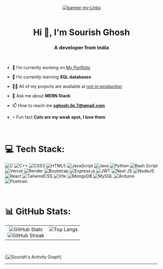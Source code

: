 



<div align="center">
	<a href="https://7sg56-my-links.vercel.app/" target="_blank">
		<img src="assets/mylinks.gif" alt="banner my-Links" style="max-width: 100%;" />
	</a>
</div>


<br />

<h1 align="center">Hi 👋, I'm Sourish Ghosh</h1>
<h3 align="center">A developer from India</h3>

<br />

- 🔭 I’m currently working on [My Portfolio](https://github.com/7sg56/my-portfolio)

- 🌱 I’m currently learning **SQL databases**

- 👨‍💻 All of my projects are available at [not-in-production](https://github.com/7sg56/my-portfolio)

- 💬 Ask me about **MERN Stack**

- 📫 How to reach me **sghosh.ile.7@gmail.com**

- ⚡ Fun fact **Cats are my weak spot, I love them**

<br />


# 💻 Tech Stack:
![C](https://img.shields.io/badge/c-%2300599C.svg?style=flat&logo=c&logoColor=white) ![C++](https://img.shields.io/badge/c++-%2300599C.svg?style=flat&logo=c%2B%2B&logoColor=white) ![CSS3](https://img.shields.io/badge/css3-%231572B6.svg?style=flat&logo=css3&logoColor=white) ![HTML5](https://img.shields.io/badge/html5-%23E34F26.svg?style=flat&logo=html5&logoColor=white) ![JavaScript](https://img.shields.io/badge/javascript-%23323330.svg?style=flat&logo=javascript&logoColor=%23F7DF1E) ![Java](https://img.shields.io/badge/java-%23ED8B00.svg?style=flat&logo=openjdk&logoColor=white) ![Python](https://img.shields.io/badge/python-3670A0?style=flat&logo=python&logoColor=ffdd54) ![Bash Script](https://img.shields.io/badge/bash_script-%23121011.svg?style=flat&logo=gnu-bash&logoColor=white) ![Vercel](https://img.shields.io/badge/vercel-%23000000.svg?style=flat&logo=vercel&logoColor=white) ![Render](https://img.shields.io/badge/Render-%46E3B7.svg?style=flat&logo=render&logoColor=white) ![Bootstrap](https://img.shields.io/badge/bootstrap-%238511FA.svg?style=flat&logo=bootstrap&logoColor=white) ![Express.js](https://img.shields.io/badge/express.js-%23404d59.svg?style=flat&logo=express&logoColor=%2361DAFB) ![JWT](https://img.shields.io/badge/JWT-black?style=flat&logo=JSON%20web%20tokens) ![Next JS](https://img.shields.io/badge/Next-black?style=flat&logo=next.js&logoColor=white) ![NodeJS](https://img.shields.io/badge/node.js-6DA55F?style=flat&logo=node.js&logoColor=white) ![React](https://img.shields.io/badge/react-%2320232a.svg?style=flat&logo=react&logoColor=%2361DAFB) ![TailwindCSS](https://img.shields.io/badge/tailwindcss-%2338B2AC.svg?style=flat&logo=tailwind-css&logoColor=white) ![Vite](https://img.shields.io/badge/vite-%23646CFF.svg?style=flat&logo=vite&logoColor=white) ![MongoDB](https://img.shields.io/badge/MongoDB-%234ea94b.svg?style=flat&logo=mongodb&logoColor=white) ![MySQL](https://img.shields.io/badge/mysql-4479A1.svg?style=flat&logo=mysql&logoColor=white) ![Arduino](https://img.shields.io/badge/-Arduino-00979D?style=flat&logo=Arduino&logoColor=white) ![Postman](https://img.shields.io/badge/Postman-FF6C37?style=flat&logo=postman&logoColor=white)





<br />


# 📊 GitHub Stats:
<div align="center">
	<table>
		<tr>
			<td align="center" valign="top">
				<img src="https://github-readme-stats.vercel.app/api?username=7sg56&theme=dark&hide_border=false&include_all_commits=true&count_private=true" alt="GitHub Stats"/>
				<br/>
				<img src="https://nirzak-streak-stats.vercel.app/?user=7sg56&theme=dark&hide_border=false" alt="GitHub Streak"/>
			</td>
			<td align="center" valign="top">
				<img src="https://github-readme-stats.vercel.app/api/top-langs/?username=7sg56&layout=donut&theme=dark&hide_border" alt="Top Langs"/>
			</td>
		</tr>
	</table>
</div>

<br/>

[![Sourish's Activity Graph](https://github-readme-activity-graph.vercel.app/graph?username=7sg56&theme=react-dark)]

----
